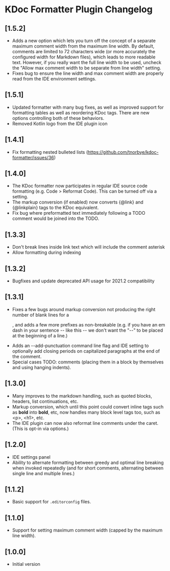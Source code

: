 <!-- Keep a Changelog guide -> https://keepachangelog.com -->

# KDoc Formatter Plugin Changelog

## [1.5.2]
- Adds a new option which lets you turn off the concept
  of a separate maximum comment width from the maximum
  line width. By default, comments are limited to 72
  characters wide (or more accurately the configured width
  for Markdown files), which leads to more readable text.
  However, if you really want the full line width to be
  used, uncheck the "Allow max comment width to be separate
  from line width" setting.
- Fixes bug to ensure the line width and max comment width
  are properly read from the IDE environment settings.

## [1.5.1]
- Updated formatter with many bug fixes, as well as improved support
  for formatting tables as well as reordering KDoc tags. There are new
  options controlling both of these behaviors.
- Removed Kotlin logo from the IDE plugin icon

## [1.4.1]

- Fix formatting nested bulleted lists
  (https://github.com/tnorbye/kdoc-formatter/issues/36)

## [1.4.0]

- The KDoc formatter now participates in regular IDE source
  code formatting (e.g. Code > Reformat Code). This can be
  turned off via a setting.
- The markup conversion (if enabled) now converts {@link} and {@linkplain}
  tags to the KDoc equivalent.
- Fix bug where preformatted text immediately following a TODO
  comment would be joined into the TODO.

## [1.3.3]

- Don't break lines inside link text which will
  include the comment asterisk
- Allow formatting during indexing

## [1.3.2]

- Bugfixes and update deprecated API usage for 2021.2
  compatibility

## [1.3.1]

- Fixes a few bugs around markup conversion not producing the right
  number of blank lines for a <p>, and adds a few more prefixes
  as non-breakable (e.g. if you have an em dash in your sentence --
  like this -- we don't want the "--" to be placed at the beginning of
  a line.)
- Adds an --add-punctuation command line flag and IDE setting to
  optionally add closing periods on capitalized paragraphs at the end
  of the comment.
- Special cases TODO: comments (placing them in a block by themselves
  and using hanging indents).

## [1.3.0]

- Many improves to the markdown handling, such as quoted blocks,
  headers, list continuations, etc.
- Markup conversion, which until this point could convert inline tags
  such as **bold** into **bold**, etc, now handles
  many block level tags too, such as \<p>, \<h1>, etc.
- The IDE plugin can now also reformat line comments under the caret.
  (This is opt-in via options.)

## [1.2.0]

- IDE settings panel
- Ability to alternate formatting between greedy and optimal line
  breaking when invoked repeatedly (and for short comments,
  alternating between single line and multiple lines.)

## [1.1.2]

- Basic support for <code>.editorconfig</code> files.

## [1.1.0]

- Support for setting maximum comment width (capped by the maximum line width).

## [1.0.0]

- Initial version

